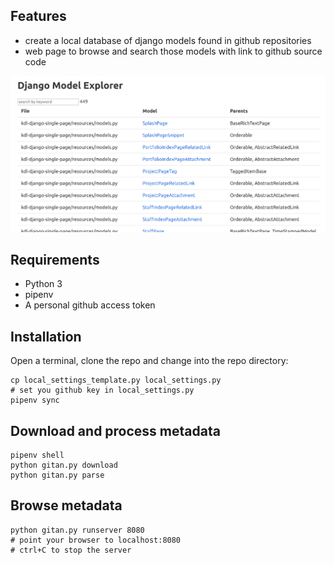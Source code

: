 ## Features

* create a local database of django models found in github repositories
* web page to browse and search those models with link to github source code

![screenshot](https://raw.githubusercontent.com/kingsdigitallab/gitan/master/doc/django-model-explorer.png)

## Requirements

* Python 3
* pipenv
* A personal github access token

## Installation

Open a terminal, clone the repo and change into the repo directory:

```
cp local_settings_template.py local_settings.py
# set you github key in local_settings.py
pipenv sync
```

## Download and process metadata

```
pipenv shell
python gitan.py download
python gitan.py parse
```

## Browse metadata

```
python gitan.py runserver 8080
# point your browser to localhost:8080
# ctrl+C to stop the server
```
